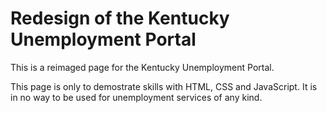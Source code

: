 # Redesign of the Kentucky Unemployment Portal
This is a reimaged page for the Kentucky Unemployment Portal. 

This page is only to demostrate skills with HTML, CSS and JavaScript. It is in no way to be used for unemployment services of any kind. 
